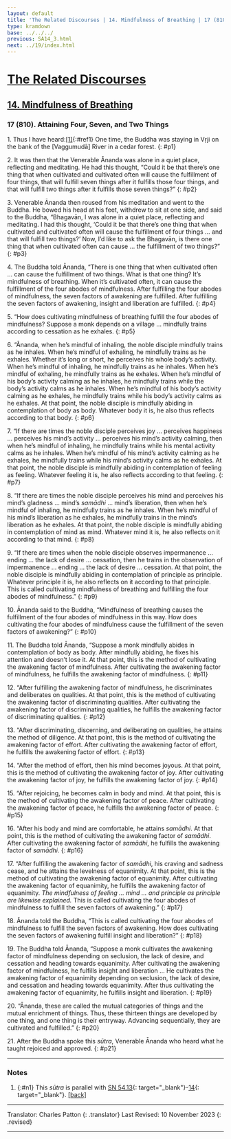 ```yaml
---
layout: default
title: 'The Related Discourses | 14. Mindfulness of Breathing | 17 (810). Attaining Four, Seven, and Two Things'
type: kramdown
base: ../../../
previous: SA14_3.html
next: ../19/index.html
---
```


# [The Related Discourses](../index.html)
## [14. Mindfulness of Breathing](index.html)
### 17 (810). Attaining Four, Seven, and Two Things

1\. Thus I have heard:[\[1\]](#n1){:#ref1} One time, the Buddha was staying in Vṛji on the bank of the [Vaggumudā] River in a cedar forest.
{: #p1}

2\. It was then that the Venerable Ānanda was alone in a quiet place, reflecting and meditating. He had this thought, “Could it be that there’s one thing that when cultivated and cultivated often will cause the fulfillment of four things, that will fulfill seven things after it fulfills those four things, and that will fulfill two things after it fulfills those seven things?”
{: #p2}

3\. Venerable Ānanda then roused from his meditation and went to the Buddha. He bowed his head at his feet, withdrew to sit at one side, and said to the Buddha, “Bhagavān, I was alone in a quiet place, reflecting and meditating. I had this thought, ‘Could it be that there’s one thing that when cultivated and cultivated often will cause the fulfillment of four things … and that will fulfill two things?’ Now, I’d like to ask the Bhagavān, is there one thing that when cultivated often can cause … the fulfillment of two things?”
{: #p3}

4\. The Buddha told Ānanda, “There is one thing that when cultivated often … can cause the fulfillment of two things. What is that one thing? It’s mindfulness of breathing. When it’s cultivated often, it can cause the fulfillment of the four abodes of mindfulness. After fulfilling the four abodes of mindfulness, the seven factors of awakening are fulfilled. After fulfilling the seven factors of awakening, insight and liberation are fulfilled.
{: #p4}

5\. “How does cultivating mindfulness of breathing fulfill the four abodes of mindfulness? Suppose a monk depends on a village … mindfully trains according to cessation as he exhales.
{: #p5}

6\. “Ānanda, when he’s mindful of inhaling, the noble disciple mindfully trains as he inhales. When he’s mindful of exhaling, he mindfully trains as he exhales. Whether it’s long or short, he perceives his whole body’s activity. When he’s mindful of inhaling, he mindfully trains as he inhales. When he’s mindful of exhaling, he mindfully trains as he exhales. When he’s mindful of his body’s activity calming as he inhales, he mindfully trains while the body’s activity calms as he inhales. When he’s mindful of his body’s activity calming as he exhales, he mindfully trains while his body’s activity calms as he exhales. At that point, the noble disciple is mindfully abiding in contemplation of body as body. Whatever body it is, he also thus reflects according to that body.
{: #p6}

7\. “If there are times the noble disciple perceives joy … perceives happiness … perceives his mind’s activity … perceives his mind’s activity calming, then when he’s mindful of inhaling, he mindfully trains while his mental activity calms as he inhales. When he’s mindful of his mind’s activity calming as he exhales, he mindfully trains while his mind’s activity calms as he exhales. At that point, the noble disciple is mindfully abiding in contemplation of feeling as feeling. Whatever feeling it is, he also reflects according to that feeling.
{: #p7}

8\. “If there are times the noble disciple perceives his mind and perceives his mind’s gladness … mind’s <em>samādhi</em> … mind’s liberation, then when he’s mindful of inhaling, he mindfully trains as he inhales. When he’s mindful of his mind’s liberation as he exhales, he mindfully trains in the mind’s liberation as he exhales. At that point, the noble disciple is mindfully abiding in contemplation of mind as mind. Whatever mind it is, he also reflects on it according to that mind.
{: #p8}

9\. “If there are times when the noble disciple observes impermanence … ending … the lack of desire … cessation, then he trains in the observation of impermanence … ending … the lack of desire … cessation. At that point, the noble disciple is mindfully abiding in contemplation of principle as principle. Whatever principle it is, he also reflects on it according to that principle. This is called cultivating mindfulness of breathing and fulfilling the four abodes of mindfulness.”
{: #p9}

10\. Ānanda said to the Buddha, “Mindfulness of breathing causes the fulfillment of the four abodes of mindfulness in this way. How does cultivating the four abodes of mindfulness cause the fulfillment of the seven factors of awakening?”
{: #p10}

11\. The Buddha told Ānanda, “Suppose a monk mindfully abides in contemplation of body as body. After mindfully abiding, he fixes his attention and doesn’t lose it. At that point, this is the method of cultivating the awakening factor of mindfulness. After cultivating the awakening factor of mindfulness, he fulfills the awakening factor of mindfulness.
{: #p11}

12\. “After fulfilling the awakening factor of mindfulness, he discriminates and deliberates on qualities. At that point, this is the method of cultivating the awakening factor of discriminating qualities. After cultivating the awakening factor of discriminating qualities, he fulfills the awakening factor of discriminating qualities.
{: #p12}

13\. “After discriminating, discerning, and deliberating on qualities, he attains the method of diligence. At that point, this is the method of cultivating the awakening factor of effort. After cultivating the awakening factor of effort, he fulfills the awakening factor of effort.
{: #p13}

14\. “After the method of effort, then his mind becomes joyous. At that point, this is the method of cultivating the awakening factor of joy. After cultivating the awakening factor of joy, he fulfills the awakening factor of joy.
{: #p14}

15\. “After rejoicing, he becomes calm in body and mind. At that point, this is the method of cultivating the awakening factor of peace. After cultivating the awakening factor of peace, he fulfills the awakening factor of peace.
{: #p15}

16\. “After his body and mind are comfortable, he attains <em>samādhi</em>. At that point, this is the method of cultivating the awakening factor of <em>samādhi</em>. After cultivating the awakening factor of <em>samādhi</em>, he fulfills the awakening factor of <em>samādhi</em>.
{: #p16}

17\. “After fulfilling the awakening factor of <em>samādhi</em>, his craving and sadness cease, and he attains the levelness of equanimity. At that point, this is the method of cultivating the awakening factor of equanimity. After cultivating the awakening factor of equanimity, he fulfills the awakening factor of equanimity. <em>The mindfulness of feeling … mind … and principle as principle are likewise explained.</em> This is called cultivating the four abodes of mindfulness to fulfill the seven factors of awakening.”
{: #p17}

18\. Ānanda told the Buddha, “This is called cultivating the four abodes of mindfulness to fulfill the seven factors of awakening. How does cultivating the seven factors of awakening fulfill insight and liberation?”
{: #p18}

19\. The Buddha told Ānanda, “Suppose a monk cultivates the awakening factor of mindfulness depending on seclusion, the lack of desire, and cessation and heading towards equanimity. After cultivating the awakening factor of mindfulness, he fulfills insight and liberation … He cultivates the awakening factor of equanimity depending on seclusion, the lack of desire, and cessation and heading towards equanimity. After thus cultivating the awakening factor of equanimity, he fulfills insight and liberation.
{: #p19}

20\. “Ānanda, these are called the mutual categories of things and the mutual enrichment of things. Thus, these thirteen things are developed by one thing, and one thing is their entryway. Advancing sequentially, they are cultivated and fulfilled.”
{: #p20}

21\. After the Buddha spoke this <em>sūtra</em>, Venerable Ānanda who heard what he taught rejoiced and approved.
{: #p21}

---

### Notes

1. {:#n1} This <em>sūtra</em> is parallel with [SN 54.13](https://suttacentral.net/sn54.13){: target="_blank"}-[14](https://suttacentral.net/sn54.14){: target="_blank"}. [\[back\]](#ref1)

---

Translator: Charles Patton
{: .translator}
Last Revised: 10 November 2023
{: .revised}

---
